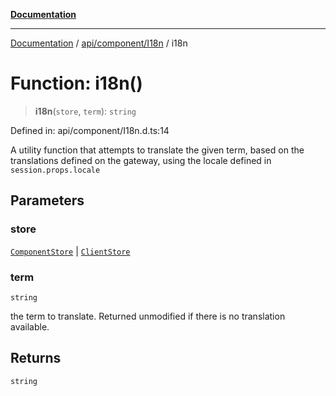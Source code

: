 [**Documentation**](../../../../index.md)

***

[Documentation](../../../../index.md) / [api/component/I18n](../index.md) / i18n

# Function: i18n()

> **i18n**(`store`, `term`): `string`

Defined in: api/component/I18n.d.ts:14

A utility function that attempts to translate the given term, based on the translations defined on the gateway,
using the locale defined in `session.props.locale`

## Parameters

### store

[`ComponentStore`](../../../../stores/ComponentStore/classes/ComponentStore.md) | [`ClientStore`](../../../../stores/ClientStore/classes/ClientStore.md)

### term

`string`

the term to translate. Returned unmodified if there is no translation available.

## Returns

`string`

